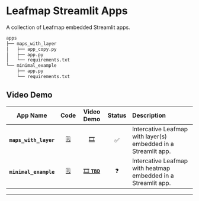 # Leafmap Streamlit Apps

A collection of Leafmap embedded Streamlit apps.

```sh
apps
├── maps_with_layer
│   ├── app_copy.py
│   ├── app.py
│   └── requirements.txt
└── minimal_example
    ├── app.py
    └── requirements.txt
```

## Video Demo

| App Name | Code | Video Demo | Status | Description |
|---|:---:|:---:|:---:|:---|
| **`maps_with_layer`** | [🗒️][#app-maps-with-layer] | [🎞️][#video-leafmap-with-layer] | ✅ | Intercative Leafmap with layer(s) embedded in a Streamlit app. |
| **`minimal_example`** | [🗒️][#app-minimal-example] | [🎞️ **`TBD`**][#video-minimal-example] | ❓ | Intercative Leafmap with heatmap embedded in a Streamlit app. |

<!-- Place links below -->
[#video-leafmap-with-layer]: https://youtu.be/sBGZXEEQcTw
[#app-maps-with-layer]: ./apps/maps_with_layer

[#video-minimal-example]: ./README.md
[#app-minimal-example]: ./apps/minimal_example

---
